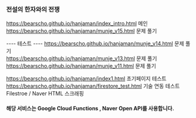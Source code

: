 ### 전설의 한자와의 전쟁


<https://bearscho.github.io/hanjaman/index_intro.html>  메인    
<https://bearscho.github.io/hanjaman/munje_v15.html> 문제 풀기  



---- 테스트 ----
<https://bearscho.github.io/hanjaman/munje_v14.html> 문제 풀기  
<https://bearscho.github.io/hanjaman/munje_v13.html> 문제 풀기  
<https://bearscho.github.io/hanjaman/munje_v11.html> 문제 풀기

<https://bearscho.github.io/hanjaman/index1.html>  초기페이지 테스트  
<https://bearscho.github.io/hanjaman/firestore_test.html>  기술 연동 테스트   Filestroe / Naver HTML 스크래핑   




#### 해당 서비스는 Google Cloud Functions , Naver Open API를 사용합니다.
